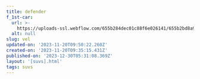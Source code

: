 ```yaml
---
title: defender
f_1st-car:
  url: >-
    https://uploads-ssl.webflow.com/655b284dec01c88f6e026141/655b2bd8a9242ae9e23e6366_9.jpg
  alt: null
slug: vel
updated-on: '2023-11-20T09:50:22.260Z'
created-on: '2023-11-20T09:35:15.431Z'
published-on: '2023-12-30T05:31:08.369Z'
layout: '[suvs].html'
tags: suvs
---
```



